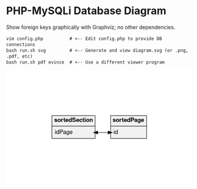 # PHP-MySQLi Database Diagram

Show foreign keys graphically with Graphviz; no other dependencies. 

```
vim config.php          # <-- Edit config.php to provide DB connections
bash run.sh svg         # <-- Generate and view diagram.svg (or .png, .pdf, etc)
bash run.sh pdf evince  # <-- Use a different viewer program
```

![Simple database diagram](diagram.png)
